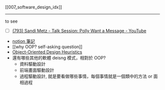 [[007_software_design_idx]]

---
to see
- [ ] [(793) Sandi Metz - Talk Session: Polly Want a Message - YouTube](https://www.youtube.com/watch?v=YtROlyWWhV0&list=WL&index=4&t=5s)



- [notion 筆記](https://www.notion.so/nture4388/OOP-6277753d7f5a484495c9c7c2d7ddbba8?pvs=4)
- [[why OOP? self-asking question]]
- [Object-Oriented Design Heuristics](https://www.slideshare.net/slideshow/objectoriented-design-heuristics/70899862#54)
- 還有哪些其他的軟體 deisng 模式，相對於 OOP?
    - 資料驅動設計
    - 前端畫面驅動設計
    - 過程驅動設計, 就是要看做哪些事情，每個事情就是一個類中的方法 or 面相過程